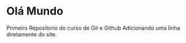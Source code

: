 # Olá Mundo
 Primeiro Repositorio do curso de Git e Github
 Adicionando uma linha diretamente do site.
